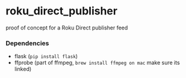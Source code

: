 # roku_direct_publisher
proof of concept for a Roku Direct publisher feed
### Dependencies
* flask (<code>pip install flask</code>)
* ffprobe (part of ffmpeg, <code>brew install ffmpeg on mac</code> make sure its linked)

